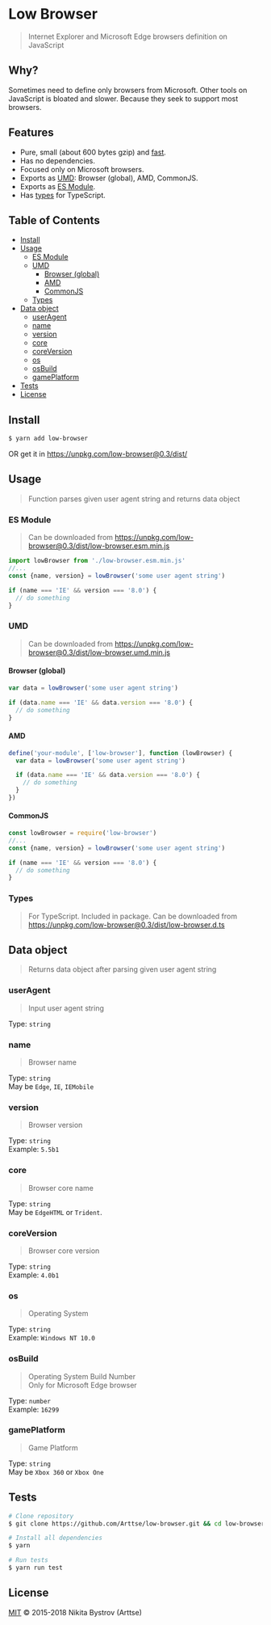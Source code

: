 # Low Browser
> Internet Explorer and Microsoft Edge browsers definition on JavaScript


## Why?
Sometimes need to define only browsers from Microsoft. Other tools on JavaScript is bloated and slower. Because they seek to support most browsers.


## Features

- Pure, small (about 600 bytes gzip) and [fast](benchmark/).
- Has no dependencies.
- Focused only on Microsoft browsers.
- Exports as [UMD](#umd): Browser (global), AMD, CommonJS.
- Exports as [ES Module](#es-module).
- Has [types](#types) for TypeScript.


<!-- START doctoc generated TOC please keep comment here to allow auto update -->
<!-- DON'T EDIT THIS SECTION, INSTEAD RE-RUN doctoc TO UPDATE -->
## Table of Contents

- [Install](#install)
- [Usage](#usage)
  - [ES Module](#es-module)
  - [UMD](#umd)
    - [Browser (global)](#browser-global)
    - [AMD](#amd)
    - [CommonJS](#commonjs)
  - [Types](#types)
- [Data object](#data-object)
  - [userAgent](#useragent)
  - [name](#name)
  - [version](#version)
  - [core](#core)
  - [coreVersion](#coreversion)
  - [os](#os)
  - [osBuild](#osbuild)
  - [gamePlatform](#gameplatform)
- [Tests](#tests)
- [License](#license)

<!-- END doctoc generated TOC please keep comment here to allow auto update -->


## Install

```sh
$ yarn add low-browser
```

OR get it in https://unpkg.com/low-browser@0.3/dist/


## Usage
> Function parses given user agent string and returns data object

### ES Module
> Can be downloaded from https://unpkg.com/low-browser@0.3/dist/low-browser.esm.min.js

```javascript
import lowBrowser from './low-browser.esm.min.js'
//...
const {name, version} = lowBrowser('some user agent string')

if (name === 'IE' && version === '8.0') {
  // do something
}
```

### UMD
> Can be downloaded from https://unpkg.com/low-browser@0.3/dist/low-browser.umd.min.js

#### Browser (global)
```javascript
var data = lowBrowser('some user agent string')

if (data.name === 'IE' && data.version === '8.0') {
  // do something
}
```

#### AMD
```javascript
define('your-module', ['low-browser'], function (lowBrowser) {
  var data = lowBrowser('some user agent string')

  if (data.name === 'IE' && data.version === '8.0') {
    // do something
  }
})
```

#### CommonJS
```javascript
const lowBrowser = require('low-browser')
//...
const {name, version} = lowBrowser('some user agent string')

if (name === 'IE' && version === '8.0') {
  // do something
}
```

### Types
> For TypeScript. Included in package. Can be downloaded from https://unpkg.com/low-browser@0.3/dist/low-browser.d.ts


## Data object
> Returns data object after parsing given user agent string

### userAgent
> Input user agent string

Type: `string`

### name
> Browser name

Type: `string`  
May be `Edge`, `IE`, `IEMobile`

### version
> Browser version

Type: `string`  
Example: `5.5b1`

### core
> Browser core name

Type: `string`  
May be `EdgeHTML` or `Trident`.

### coreVersion
> Browser core version

Type: `string`  
Example: `4.0b1`

### os
> Operating System

Type: `string`  
Example: `Windows NT 10.0`

### osBuild
> Operating System Build Number  
> Only for Microsoft Edge browser

Type: `number`  
Example: `16299`

### gamePlatform
> Game Platform

Type: `string`  
May be `Xbox 360` or `Xbox One`


## Tests
```sh
# Clone repository
$ git clone https://github.com/Arttse/low-browser.git && cd low-browser/

# Install all dependencies
$ yarn

# Run tests
$ yarn run test
```

## License
[MIT](LICENSE) &copy; 2015-2018 Nikita Bystrov (Arttse)
